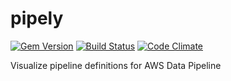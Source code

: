pipely
======
[![Gem Version](https://badge.fury.io/rb/pipely.png)](http://badge.fury.io/rb/pipely) [![Build Status](https://travis-ci.org/swipely/pipely.png?branch=master)](https://travis-ci.org/swipely/pipely) [![Code Climate](https://codeclimate.com/repos/524b941156b1025b6c08a96a/badges/c0ad2bbec610f1d0f0f7/gpa.png)](https://codeclimate.com/repos/524b941156b1025b6c08a96a/feed)

Visualize pipeline definitions for AWS Data Pipeline
